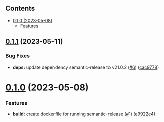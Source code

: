 <!-- START doctoc generated TOC please keep comment here to allow auto update -->
<!-- DON'T EDIT THIS SECTION, INSTEAD RE-RUN doctoc TO UPDATE -->
## Contents

- [0.1.0 (2023-05-08)](#010-2023-05-08)
    - [Features](#features)

<!-- END doctoc generated TOC please keep comment here to allow auto update -->

## [0.1.1](https://github.com/kloud-cnf/semantic-release-action/compare/v0.1.0...v0.1.1) (2023-05-11)


### Bug Fixes

* **deps:** update dependency semantic-release to v21.0.2 ([#6](https://github.com/kloud-cnf/semantic-release-action/issues/6)) ([cac9778](https://github.com/kloud-cnf/semantic-release-action/commit/cac9778ab4d072c8f91190021444aca373c00b4a))

# [0.1.0](https://github.com/kloud-cnf/semantic-release-action/compare/v0.0.0...v0.1.0) (2023-05-08)


### Features

* **build:** create dockerfile for running semantic-release ([#1](https://github.com/kloud-cnf/semantic-release-action/issues/1)) ([e9922e4](https://github.com/kloud-cnf/semantic-release-action/commit/e9922e4a7d266c358a5f3c7ff2ff00fe0001b0dc))
